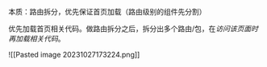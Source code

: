 本质：路由拆分，优先保证首页加载（路由级别的组件先分割）

优先加载首页相关代码。做路由拆分之后，拆分出多个路由/包，在*访问该页面时再加载相关代码*。

![[Pasted image 20231027173224.png]]
